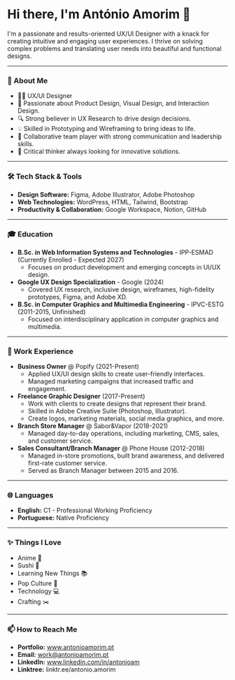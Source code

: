 # Hi there, I'm António Amorim 👋

I'm a passionate and results-oriented UX/UI Designer with a knack for creating intuitive and engaging user experiences. I thrive on solving complex problems and translating user needs into beautiful and functional designs.

---

### 🚀 About Me

* 👨‍💻 UX/UI Designer
* 🎨 Passionate about Product Design, Visual Design, and Interaction Design.
* 🔍 Strong believer in UX Research to drive design decisions.
* 💡 Skilled in Prototyping and Wireframing to bring ideas to life.
* 🤝 Collaborative team player with strong communication and leadership skills.
* 🧠 Critical thinker always looking for innovative solutions.

---

### 🛠️ Tech Stack & Tools

* **Design Software:** Figma, Adobe Illustrator, Adobe Photoshop
* **Web Technologies:** WordPress, HTML, Tailwind, Bootstrap
* **Productivity & Collaboration:** Google Workspace, Notion, GitHub

---

### 🎓 Education

* **B.Sc. in Web Information Systems and Technologies** - IPP-ESMAD (Currently Enrolled - Expected 2027)
    * Focuses on product development and emerging concepts in UI/UX design.
* **Google UX Design Specialization** - Google (2024)
    * Covered UX research, inclusive design, wireframes, high-fidelity prototypes, Figma, and Adobe XD.
* **B.Sc. in Computer Graphics and Multimedia Engineering** - IPVC-ESTG (2011-2015, Unfinished)
    * Focused on interdisciplinary application in computer graphics and multimedia.

---

### 💼 Work Experience

* **Business Owner** @ Popify (2021-Present)
    * Applied UX/UI design skills to create user-friendly interfaces.
    * Managed marketing campaigns that increased traffic and engagement.
* **Freelance Graphic Designer** (2017-Present)
    * Work with clients to create designs that represent their brand.
    * Skilled in Adobe Creative Suite (Photoshop, Illustrator).
    * Create logos, marketing materials, social media graphics, and more.
* **Branch Store Manager** @ Sabor&Vapor (2018-2021)
    * Managed day-to-day operations, including marketing, CMS, sales, and customer service.
* **Sales Consultant/Branch Manager** @ Phone House (2012-2018)
    * Managed in-store promotions, built brand awareness, and delivered first-rate customer service.
    * Served as Branch Manager between 2015 and 2016.

---

### 🌐 Languages

* **English:** C1 - Professional Working Proficiency
* **Portuguese:** Native Proficiency

---

### ✨ Things I Love

* Anime 🎌
* Sushi 🍣
* Learning New Things 📚
* Pop Culture 🍿
* Technology 💻
* Crafting ✂️

---

### 📫 How to Reach Me

* **Portfolio:** www.antonioamorim.pt
* **Email:** work@antonioamorim.pt
* **LinkedIn:** www.linkedin.com/in/antonioam
* **Linktree:** linktr.ee/antonio.amorim
